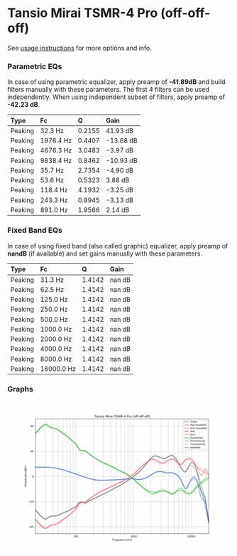 # Tansio Mirai TSMR-4 Pro (off-off-off)
See [usage instructions](https://github.com/jaakkopasanen/AutoEq#usage) for more options and info.

### Parametric EQs
In case of using parametric equalizer, apply preamp of **-41.89dB** and build filters manually
with these parameters. The first 4 filters can be used independently.
When using independent subset of filters, apply preamp of **-42.23 dB**.

| Type    | Fc        |      Q | Gain      |
|:--------|:----------|:-------|:----------|
| Peaking | 32.3 Hz   | 0.2155 | 41.93 dB  |
| Peaking | 1976.4 Hz | 0.4407 | -13.68 dB |
| Peaking | 4676.3 Hz | 3.0483 | -3.97 dB  |
| Peaking | 9838.4 Hz | 0.8462 | -10.93 dB |
| Peaking | 35.7 Hz   | 2.7354 | -4.90 dB  |
| Peaking | 53.6 Hz   | 0.5323 | 3.88 dB   |
| Peaking | 118.4 Hz  | 4.1932 | -3.25 dB  |
| Peaking | 243.3 Hz  | 0.8945 | -3.13 dB  |
| Peaking | 891.0 Hz  | 1.9566 | 2.14 dB   |

### Fixed Band EQs
In case of using fixed band (also called graphic) equalizer, apply preamp of **nandB**
(if available) and set gains manually with these parameters.

| Type    | Fc         |      Q | Gain   |
|:--------|:-----------|:-------|:-------|
| Peaking | 31.3 Hz    | 1.4142 | nan dB |
| Peaking | 62.5 Hz    | 1.4142 | nan dB |
| Peaking | 125.0 Hz   | 1.4142 | nan dB |
| Peaking | 250.0 Hz   | 1.4142 | nan dB |
| Peaking | 500.0 Hz   | 1.4142 | nan dB |
| Peaking | 1000.0 Hz  | 1.4142 | nan dB |
| Peaking | 2000.0 Hz  | 1.4142 | nan dB |
| Peaking | 4000.0 Hz  | 1.4142 | nan dB |
| Peaking | 8000.0 Hz  | 1.4142 | nan dB |
| Peaking | 16000.0 Hz | 1.4142 | nan dB |

### Graphs
![](./Tansio%20Mirai%20TSMR-4%20Pro%20(off-off-off).png)